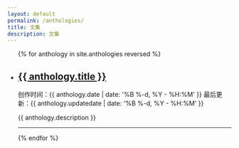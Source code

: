 ```yaml
---
layout: default
permalink: /anthologies/
title: 文集
description: 文集
---
```


<ul class="post-list">
{% for anthology in site.anthologies reversed %}
    <li>
        <h2><a class="post-title" href="{{ anthology.url | prepend: site.baseurl }}">{{ anthology.title }}</a></h2>
        <p class="post-meta">创作时间：{{ anthology.date | date: '%B %-d, %Y - %H:%M' }} 最后更新：{{ anthology.updatedate | date: '%B %-d, %Y - %H:%M' }}</p>
        <p>{{ anthology.description }}</p>
        <hr/>
    </li>
{% endfor %}
</ul>
